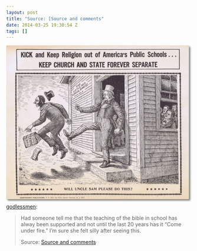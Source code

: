 ```yaml
---
layout: post
title: "Source: [Source and comments"
date: 2014-03-25 19:30:54 Z
tags: []
---
```

![](/media/2014/03/80699588266.jpg)
[godlessmen](http://godlessmen.tumblr.com/post/80697215914/had-someone-tell-me-that-the-teaching-of-the-bible):

> Had someone tell me that the teaching of the bible in school has alway been supported and not until the last 20 years has it “Come under fire.” I’m sure she felt silly after seeing this.
> 
> Source: [Source and comments](http://www.reddit.com/r/atheism/comments/21b7us/had_someone_tell_me_that_the_teaching_of_the/)
